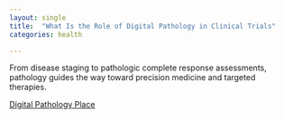 ```yaml
---
layout: single
title:  "What Is the Role of Digital Pathology in Clinical Trials"
categories: health

---
```

From disease staging to pathologic complete response assessments, pathology guides the way toward precision medicine and targeted therapies.

[Digital Pathology Place](https://podcasts.apple.com/us/podcast/what-is-the-role-of-digital-pathology-in-clinical/id1489017496?i=1000626071226)